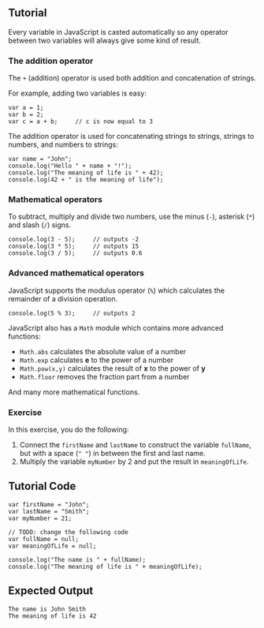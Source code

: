 Tutorial
--------

Every variable in JavaScript is casted automatically so any operator between two variables will always give some kind of result. 

### The addition operator

The `+` (addition) operator is used both addition and concatenation of strings.

For example, adding two variables is easy:

	var a = 1;
	var b = 2;
	var c = a + b;     // c is now equal to 3

The addition operator is used for concatenating strings to strings, strings to numbers, and numbers to strings:

	var name = "John";
	console.log("Hello " + name + "!");
	console.log("The meaning of life is " + 42);
	console.log(42 + " is the meaning of life");

### Mathematical operators

To subtract, multiply and divide two numbers, use the minus (`-`), asterisk (`*`) and slash (`/`) signs.

	console.log(3 - 5);     // outputs -2
	console.log(3 * 5);     // outputs 15
	console.log(3 / 5);     // outputs 0.6

### Advanced mathematical operators

JavaScript supports the modulus operator (`%`) which calculates the remainder of a division operation.

	console.log(5 % 3);     // outputs 2

JavaScript also has a `Math` module which contains more advanced functions:

* `Math.abs` calculates the absolute value of a number
* `Math.exp` calculates __e__ to the power of a number
* `Math.pow(x,y)` calculates the result of __x__ to the power of __y__
* `Math.floor` removes the fraction part from a number

And many more mathematical functions.

### Exercise

In this exercise, you do the following:

1. Connect the `firstName` and `lastName` to construct the variable `fullName`, but with a space (`" "`) in between the first and last name.
2. Multiply the variable `myNumber` by 2 and put the result in `meaningOfLife`.

Tutorial Code
-------------

	var firstName = "John";
	var lastName = "Smith";
	var myNumber = 21;
	
	// TODO: change the following code
	var fullName = null;
	var meaningOfLife = null;

	console.log("The name is " + fullName);
	console.log("The meaning of life is " + meaningOfLife);

Expected Output
---------------

	The name is John Smith
	The meaning of life is 42
